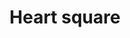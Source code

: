 ---
title: Heart square
tags:
icon: heart-square
svg: '<svg xmlns="http://www.w3.org/2000/svg" width="24" height="24" fill="none" viewBox="0 0 24 24" stroke-width="1.5" stroke-linecap="round" stroke-linejoin="round" stroke="currentColor"><path d="M10.291 9.5a1.78 1.78 0 0 0-1.781 1.781c0 1.969 3.375 4.219 3.375 4.219s3.375-2.25 3.375-4.219c0-1.219-.797-1.781-1.781-1.781-.698 0-1.302.4-1.594.985a1.781 1.781 0 0 0-1.594-.985Z"/><path d="M2 12c0-4.714 0-7.071 1.464-8.536C4.93 2 7.286 2 12 2c4.714 0 7.071 0 8.535 1.464C22 4.93 22 7.286 22 12c0 4.714 0 7.071-1.465 8.535C19.072 22 16.714 22 12 22s-7.071 0-8.536-1.465C2 19.072 2 16.714 2 12Z"/></svg>'
---